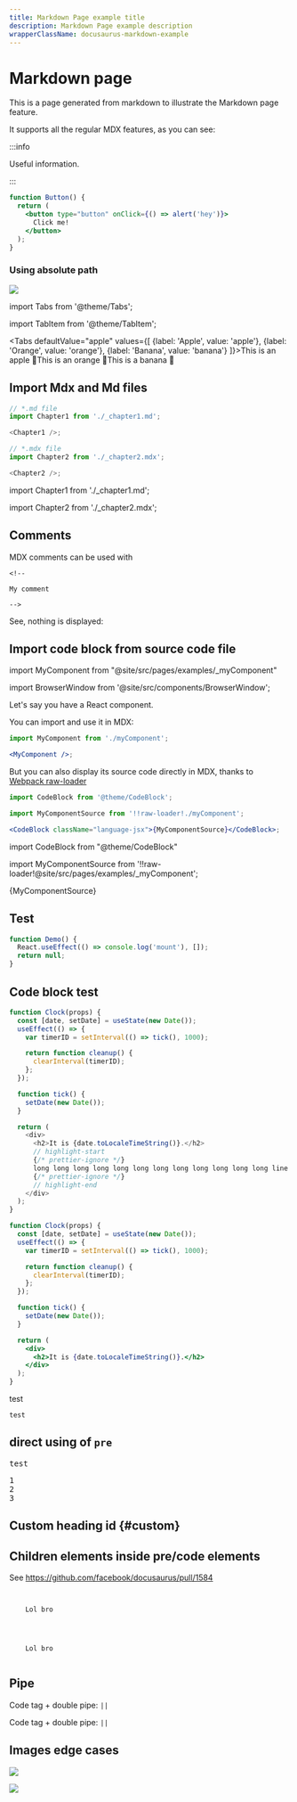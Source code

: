 ```yaml
---
title: Markdown Page example title
description: Markdown Page example description
wrapperClassName: docusaurus-markdown-example
---
```


# Markdown page

This is a page generated from markdown to illustrate the Markdown page feature.

It supports all the regular MDX features, as you can see:

:::info

Useful information.

:::

```jsx live
function Button() {
  return (
    <button type="button" onClick={() => alert('hey')}>
      Click me!
    </button>
  );
}
```

### Using absolute path

![](/img/docusaurus.png)

import Tabs from '@theme/Tabs';

import TabItem from '@theme/TabItem';

<Tabs defaultValue="apple" values={[ {label: 'Apple', value: 'apple'}, {label: 'Orange', value: 'orange'}, {label: 'Banana', value: 'banana'} ]}><TabItem value="apple">This is an apple 🍎</TabItem><TabItem value="orange">This is an orange 🍊</TabItem><TabItem value="banana">This is a banana 🍌</TabItem></Tabs>

## Import Mdx and Md files

```js
// *.md file
import Chapter1 from './_chapter1.md';

<Chapter1 />;

// *.mdx file
import Chapter2 from './_chapter2.mdx';

<Chapter2 />;
```

import Chapter1 from './\_chapter1.md';

<Chapter1/>

import Chapter2 from './\_chapter2.mdx';

<Chapter2/>

## Comments

MDX comments can be used with

```mdx
<!--

My comment

-->
```

See, nothing is displayed:

<!--

My comment

-->

## Import code block from source code file

import MyComponent from "@site/src/pages/examples/\_myComponent"

import BrowserWindow from '@site/src/components/BrowserWindow';

Let's say you have a React component.

You can import and use it in MDX:

```jsx title="myMarkdownFile.mdx"
import MyComponent from './myComponent';

<MyComponent />;
```

<BrowserWindow url="http://localhost:3000">

<MyComponent/>

</BrowserWindow>

But you can also display its source code directly in MDX, thanks to [Webpack raw-loader](https://webpack.js.org/loaders/raw-loader/)

```jsx title="myMarkdownFile.mdx"
import CodeBlock from '@theme/CodeBlock';

import MyComponentSource from '!!raw-loader!./myComponent';

<CodeBlock className="language-jsx">{MyComponentSource}</CodeBlock>;
```

import CodeBlock from "@theme/CodeBlock"

import MyComponentSource from '!!raw-loader!@site/src/pages/examples/\_myComponent';

<BrowserWindow url="http://localhost:3000">

<CodeBlock className="language-jsx">{MyComponentSource}</CodeBlock>

</BrowserWindow>

## Test

```jsx live
function Demo() {
  React.useEffect(() => console.log('mount'), []);
  return null;
}
```

## Code block test

```js title="Title"
function Clock(props) {
  const [date, setDate] = useState(new Date());
  useEffect(() => {
    var timerID = setInterval(() => tick(), 1000);

    return function cleanup() {
      clearInterval(timerID);
    };
  });

  function tick() {
    setDate(new Date());
  }

  return (
    <div>
      <h2>It is {date.toLocaleTimeString()}.</h2>
      // highlight-start
      {/* prettier-ignore */}
      long long long long long long long long long long long long line
      {/* prettier-ignore */}
      // highlight-end
    </div>
  );
}
```

```jsx live
function Clock(props) {
  const [date, setDate] = useState(new Date());
  useEffect(() => {
    var timerID = setInterval(() => tick(), 1000);

    return function cleanup() {
      clearInterval(timerID);
    };
  });

  function tick() {
    setDate(new Date());
  }

  return (
    <div>
      <h2>It is {date.toLocaleTimeString()}.</h2>
    </div>
  );
}
```

<CodeBlock className="language-yaml" title="test">
  test
</CodeBlock>

<code>test</code>

## direct using of `pre`

<pre>test</pre>

<!-- Multi-line text inside `pre` will turn into one-liner, but it's okay (https://github.com/mdx-js/mdx/issues/1095) -->
<pre>
1
2
3
</pre>

## Custom heading id {#custom}

## Children elements inside pre/code elements

See https://github.com/facebook/docusaurus/pull/1584

<pre><code>
  <BrowserWindow url="http://localhost:3000" >
    Lol bro
  </BrowserWindow>
</code></pre>

<code>
  <BrowserWindow url="http://localhost:3000" >
    Lol bro
  </BrowserWindow>
</code>

## Pipe

Code tag + double pipe: <code>&#124;&#124;</code>

Code tag + double pipe: <code>||</code>

## Images edge cases

![](/dogfooding/新控制器空间/图片.png)

![](/dogfooding/4/docu.png)

